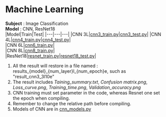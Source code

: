 # Machine Learning
**Subject** : Image Classification  
**Model** : CNN, ResNet18  
|Model|Train|Test|
|---|---|---|
|CNN 3L|[cnn3_train.py](https://github.com/Demigodd28/ML/blob/main/cnn3_train.py)|[cnn3_test.py](https://github.com/Demigodd28/ML/blob/main/cnn3_test.py)|
|CNN 4L|[cnn4_train.py](https://github.com/Demigodd28/ML/blob/main/cnn4_train.py)|[cnn4_test.py](https://github.com/Demigodd28/ML/blob/main/cnn4_test.py)|  
|CNN 6L|[cnn6_train.py](https://github.com/Demigodd28/ML/blob/main/cnn6_train.py)|  
|CNN 8L|[cnn8_train.py](https://github.com/Demigodd28/ML/blob/main/cnn8_train.py)|  
|ResNet18|[resnet_train.py](https://github.com/Demigodd28/ML/blob/main/resnet_train.py)|[resnet18_test.py](https://github.com/Demigodd28/ML/blob/main/resnet18_test.py)|  

1. All the result will restore in a file named : results\_{model}\_{num_layer}l\_{num_epoch}e, such as "result_cnn3_3l10e"  
2. The result includes *Taining_summary.txt*, *Confusion matrix.png*, *Loss_curve.png*, *Training_time.png*, *Validation_accuracy.png*
3. CNN training must set parameter in the code, whereas Resnet one set the epoch when compiling.  
4. Remember to change the  relative path before compiling.  
5. Models of CNN are in [cnn_models.py](https://github.com/Demigodd28/ML/blob/main/cnn_models.py)



